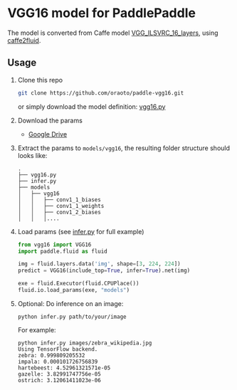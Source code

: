 # VGG16 model for PaddlePaddle

The model is converted from Caffe model [VGG_ILSVRC_16_layers](https://gist.github.com/ksimonyan/211839e770f7b538e2d8), using [caffe2fluid](https://github.com/PaddlePaddle/models/tree/develop/fluid/image_classification/caffe2fluid).

## Usage

1. Clone this repo

    ```bash
    git clone https://github.com/oraoto/paddle-vgg16.git
    ```

    or simply download the model definition: [vgg16.py](./vgg16.py)

2. Download the params

    + [Google Drive](https://drive.google.com/file/d/1crdenigwNY31ouG4x1NES8Z6m9V54_rl/)

3. Extract the params to `models/vgg16`, the resulting folder structure should looks like:

    ```
    .
    ├── vgg16.py
    ├── infer.py
    ├── models
    │   ├── vgg16
    │   │   ├── conv1_1_biases
    │   │   ├── conv1_1_weights
    │   │   ├── conv1_2_biases
    │   │   │....

    ```

4. Load params (see [infer.py](./infer.py) for full example)

    ```python
    from vgg16 import VGG16
    import paddle.fluid as fluid

    img = fluid.layers.data('img', shape=[3, 224, 224])
    predict = VGG16(include_top=True, infer=True).net(img)

    exe = fluid.Executor(fluid.CPUPlace())
    fluid.io.load_params(exe, "models")
    ```

5. Optional: Do inference on an image:

    ```
    python infer.py path/to/your/image
    ```

    For example:

    ```
    python infer.py images/zebra_wikipedia.jpg
    Using TensorFlow backend.
    zebra: 0.999809205532
    impala: 0.000101726756839
    hartebeest: 4.52961321571e-05
    gazelle: 3.82991747756e-05
    ostrich: 3.12061411023e-06
    ```
